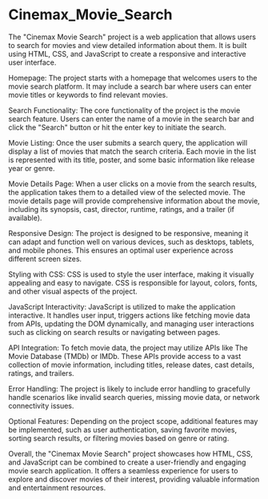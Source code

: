 # Cinemax_Movie_Search
The "Cinemax Movie Search" project is a web application that allows users to search for movies and view detailed information about them. It is built using HTML, CSS, and JavaScript to create a responsive and interactive user interface.


Homepage: The project starts with a homepage that welcomes users to the movie search platform. It may include a search bar where users can enter movie titles or keywords to find relevant movies.

Search Functionality: The core functionality of the project is the movie search feature. Users can enter the name of a movie in the search bar and click the "Search" button or hit the enter key to initiate the search.

Movie Listing: Once the user submits a search query, the application will display a list of movies that match the search criteria. Each movie in the list is represented with its title, poster, and some basic information like release year or genre.

Movie Details Page: When a user clicks on a movie from the search results, the application takes them to a detailed view of the selected movie. The movie details page will provide comprehensive information about the movie, including its synopsis, cast, director, runtime, ratings, and a trailer (if available).

Responsive Design: The project is designed to be responsive, meaning it can adapt and function well on various devices, such as desktops, tablets, and mobile phones. This ensures an optimal user experience across different screen sizes.

Styling with CSS: CSS is used to style the user interface, making it visually appealing and easy to navigate. CSS is responsible for layout, colors, fonts, and other visual aspects of the project.

JavaScript Interactivity: JavaScript is utilized to make the application interactive. It handles user input, triggers actions like fetching movie data from APIs, updating the DOM dynamically, and managing user interactions such as clicking on search results or navigating between pages.

API Integration: To fetch movie data, the project may utilize APIs like The Movie Database (TMDb) or IMDb. These APIs provide access to a vast collection of movie information, including titles, release dates, cast details, ratings, and trailers.

Error Handling: The project is likely to include error handling to gracefully handle scenarios like invalid search queries, missing movie data, or network connectivity issues.

Optional Features: Depending on the project scope, additional features may be implemented, such as user authentication, saving favorite movies, sorting search results, or filtering movies based on genre or rating.

Overall, the "Cinemax Movie Search" project showcases how HTML, CSS, and JavaScript can be combined to create a user-friendly and engaging movie search application. It offers a seamless experience for users to explore and discover movies of their interest, providing valuable information and entertainment resources.
